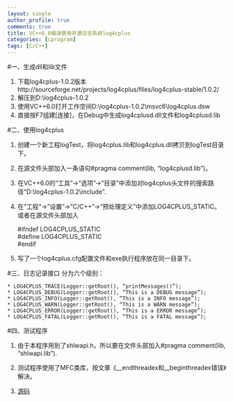 ```yaml
---
layout: single
author_profile: true
comments: true
title: VC++6.0编译使用开源日志系统log4cplus
categories: [cprogram]
tags: [C/C++]
---
```


#一、生成dll和lib文件

1. 下载log4cplus-1.0.2版本http://sourceforge.net/projects/log4cplus/files/log4cplus-stable/1.0.2/
2. 解压到D:\log4cplus-1.0.2
3. 使用VC++6.0打开工作空间D:\log4cplus-1.0.2\msvc6\log4cplus.dsw
4. 直接按F7组建[连接]，在Debug中生成log4cplusd.dll文件和log4cplusd.lib

#二、使用log4cplus
1. 创建一个新工程logTest，将log4cplus.lib和log4cplus.dll拷贝到logTest目录下。
2. 在源文件头部加入一条语句#pragma comment(lib, “log4cplusd.lib”)。
3. 在VC++6.0的“工具”-&gt;“选项”-&gt;“目录”中添加对log4cplus头文件的搜索路径“D:\log4cplus-1.0.2\include”.
4. 在“工程“-&gt;”设置”-&gt;”C/C++”-&gt;“预处理定义”中添加LOG4CPLUS_STATIC。或者在源文件头部加入

	#ifndef LOG4CPLUS_STATIC  
	#define LOG4CPLUS_STATIC  
	#endif  

5. 写了一个log4cplus.cfg配置文件和exe执行程序放在同一目录下。

#三、日志记录接口
分为六个级别：

	* LOG4CPLUS_TRACE(Logger::getRoot(), “printMessages()”);  
	* LOG4CPLUS_DEBUG(Logger::getRoot(), “This is a DEBUG message”);  
	* LOG4CPLUS_INFO(Logger::getRoot(), “This is a INFO message”);  
	* LOG4CPLUS_WARN(Logger::getRoot(), “This is a WARN message”);   
	* LOG4CPLUS_ERROR(Logger::getRoot(), “This is a ERROR message”);  
	* LOG4CPLUS_FATAL(Logger::getRoot(), “This is a FATAL message”);   

#四、测试程序

1. 由于本程序用到了shlwapi.h，所以要在文件头部加入#pragma comment(lib, “shlwapi.lib”). 

2. 测试程序使用了MFC类库，按文章《__endthreadex和__beginthreadex错误》解决。  

3. [源码](https://github.com/onestraw/blogcode/blob/master/log4cplus_test.cpp)
